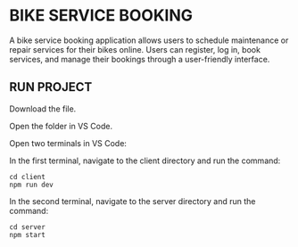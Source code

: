 
# BIKE SERVICE BOOKING

A bike service booking application allows users to schedule maintenance or repair services for their bikes online. Users can register, log in, book services, and manage their bookings through a user-friendly interface.

## RUN PROJECT
Download the file.

Open the folder in VS Code.

Open two terminals in VS Code:

In the first terminal, navigate to the client directory and run the command:

    cd client
    npm run dev

In the second terminal, navigate to the server directory and run the command:

    cd server
    npm start

